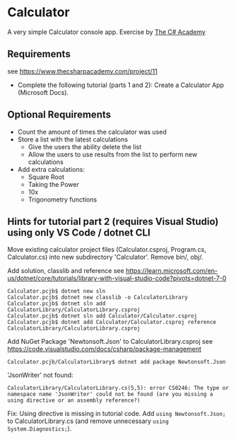 # Calculator
A very simple Calculator console app. Exercise by [The C# Academy](https://www.thecsharpacademy.com)

## Requirements
see https://www.thecsharpacademy.com/project/11
* Complete the following tutorial (parts 1 and 2): Create a Calculator App (Microsoft Docs).

## Optional Requirements
* Count the amount of times the calculator was used
* Store a list with the latest calculations
  * Give the users the ability delete the list
  * Allow the users to use results from the list to perform new calculations
* Add extra calculations: 
  * Square Root
  * Taking the Power
  * 10x
  * Trigonometry functions

## Hints for tutorial part 2 (requires Visual Studio) using only VS Code / dotnet CLI
Move existing calculator project files (Calculator.csproj, Program.cs, Calculator.cs) into new subdirectory 'Calculator'. Remove bin/, obj/.

Add solution, classlib and reference
see https://learn.microsoft.com/en-us/dotnet/core/tutorials/library-with-visual-studio-code?pivots=dotnet-7-0
```
Calculator.pcjb$ dotnet new sln
Calculator.pcjb$ dotnet new classlib -o CalculatorLibrary
Calculator.pcjb$ dotnet sln add CalculatorLibrary/CalculatorLibrary.csproj
Calculator.pcjb$ dotnet sln add Calculator/Calculator.csproj
Calculator.pcjb$ dotnet add Calculator/Calculator.csproj reference CalculatorLibrary/CalculatorLibrary.csproj
```

Add NuGet Package 'Newtonsoft.Json' to CalculatorLibrary.csproj
see https://code.visualstudio.com/docs/csharp/package-management
```
Calculator.pcjb/CalculatorLibrary$ dotnet add package Newtonsoft.Json
```

'JsonWriter' not found:
```
CalculatorLibrary/CalculatorLibrary.cs(5,5): error CS0246: The type or namespace name 'JsonWriter' could not be found (are you missing a using directive or an assembly reference?)
```
Fix: Using directive is missing in tutorial code. Add `using Newtonsoft.Json;` to CalculatorLibrary.cs (and remove unnecessary `using System.Diagnostics;`).


